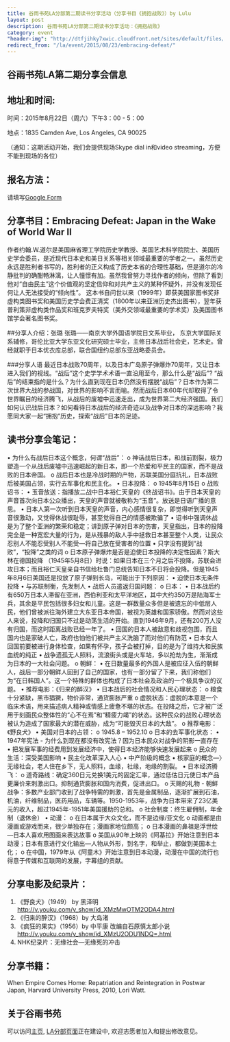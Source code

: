 ```yaml
---
title: 谷雨书苑LA分部第二期读书分享活动（分享书目《拥抱战败》）by Lulu
layout: post 
description: 谷雨书苑LA分部第二期读书分享活动：《拥抱战败》
category: event 
"header-img": "http://dtfjihky7xwic.cloudfront.net/sites/default/files/Activities/la-beauty-shot.jpg"
redirect_from: "/la/event/2015/08/23/embracing-defeat/"
---
```



## 谷雨书苑LA第二期分享会信息

## 地址和时间: 

时间：2015年8月22日（周六）下午3：00 - 5：00

地点：1835 Camden Ave, Los Angeles, CA 90025

（通知：这期活动开始，我们会提供现场Skype dial in和video streaming，方便不能到现场的各位）

## 报名方法：

请填写[Google Form](https://docs.google.com/forms/d/14suzNHWbPV_q1bsK_S8U6ugRTkmVgQF-W0EY8-2yW14/viewform)


## 分享书目：Embracing Defeat: Japan in the Wake of World War Ⅱ

作者约翰.W.道尔是美国麻省理工学院历史学教授、美国艺术科学院院士、美国历史学会委员，是近现代日本史和美日关系等相关领域最重要的学者之一。虽然历史永远是胜利者书写的，胜利者的正义构成了历史本省的合理性基础，但是道尔的冷静批判的确酣畅淋漓，让人憧憬有加。虽然我曾努力寻找作者的倾向，但除了看到他对“自由民主”这个价值观的坚定信仰和对共产主义的某种怀疑外，并没有发现任何让人无法接受的“倾向性”。
这本书自问世以来（1999年）即获美国家图书奖非虚构类图书奖和美国历史学会费正清奖（1800年以来亚洲历史杰出图书），翌年获普利策非虚构类作品奖和班克罗夫特奖（美外交领域最重要的学术奖）及美国图书馆学会著名图书奖。

##分享人介绍：张璐
张璐——南京大学外国语学院日文系毕业， 东京大学国际关系辅修，哥伦比亚大学东亚文化研究硕士毕业，主修日本战后社会史，艺术史。曾经就职于日本优衣库总部，联合国纽约总部东亚战略委员会。

###分享人语 
最近日本战败70周年，以及日本广岛原子弹爆炸70周年，又让日本进入我们的视线。“战后”这个史学学术术语一直沿用至今，那么什么是“战后”? “战后”的结束指的是什么？为什么直到现在日本仍然没有摆脱“战后”？日本作为第二次世界大战的参战国，对世界的影响不言而喻。然而战后日本60年代却取得了令世界瞩目的经济腾飞，从战后的废墟中迅速走出，成为世界第二大经济强国。我们如何认识战后日本？如何看待日本战后的经济奇迹以及战争对日本的深远影响？我愿同大家一起“拥抱”历史，探索“战后”日本的足迹。

## 读书分享会笔记：
•	为什么有战后日本这个概念，何谓“战后”：
o	神话战后日本，和战前割裂，极力塑造一个从战后废墟中迅速崛起的新日本，即一个热爱和平民主的国家，而不是战败的日本帝国。
o	战后日本也是冷战时期的产物，苏联美国分庭抗礼，日本战败后被美国占领，实行去军事化和民主化。
•	日本投降：
o	1945年8月15日
o	战败诏书：
•	玉音放送：指播放二战中日本裕仁天皇的《终战诏书》。由于日本天皇的声音首次向日本公众播出，天皇的声音就被敬称为“玉音”。放送是日语广播的意思。
•	日本人第一次听到日本天皇的声音，内心感情很复杂，即觉得听到天皇声音很激动，又觉得休战很耻辱，甚至觉得自己的情感被欺骗了
•	诏书中强调休战是为了整个亚洲的繁荣和稳定；讲到原子弹对日本的伤害，天皇指出，日本的投降完全是一种宽宏大量的行为，是从残暴的敌人手中拯救日本甚至整个人类，让民众忍别人不能忍受别人不能受—将自己放在受害者的位置
•	只字没有提到“战败”，“投降”之类的词
o	日本原子弹爆炸是否是迫使日本投降的决定性因素？斯大林在德国投降 （1945年5月8日）时说：如果日本在三个月之后不投降，苏联会进攻日本；而且裕仁天皇亲自书信给杜鲁门总统告知日本不日将会投降。但是1945年8月6日美国还是投放了原子弹到长岛，可能出于下列原因：
•	迫使日本无条件投降
•	与苏联制衡，先发制人
•	战后人员遣返归国问题：
o	日本：
•	日本战后约有650万日本人滞留在亚洲，西伯利亚和太平洋地区，其中大约350万是陆海军士兵，其余是平民包括很多妇女和儿童。这是一群数量众多但是被遗忘的中低层人民，他们曾被派往海外建立大东亚日本帝国，被视为英雄和国家骄傲。然而对这些人来说，投降和归国只不过是动荡生活的开始。直到1946年9月，还有200万人没有归国，而这时距离战败已经一年了。
•	 回国的日本人被敌意和歧视包围，而且国内也是家破人亡，政府也怕他们被共产主义洗脑了而对他们有防范
•	日本女人回国前要被进行身体检查，如果有怀孕，孩子会被打掉，目的是为了维持大和民族血统的纯正
•	战争遗孤无人照料，流浪街头或是火车站，多以抢劫为生，渐渐成为日本的一大社会问题。
o	朝鲜：
•	在日数量最多的外国人是被应征入伍的朝鲜人，战后一部分朝鲜人回到了自己的国家，也有一部分留了下来，我们称他们为“在日韩国人”。这一个特殊的群体也构成了日本社会及政治的一个极具争议的议题。
•	推荐电影：《归来的醉汉》
•	日本战后的社会情况和人民心理状态：
o	粮食十分紧缺，黑市猖獗，物价非常，通货膨胀严重
o	 虚脱状态：虚脱的本意是一个临床术语，用来描述病人精神或情感上疲惫不堪的状态。在投降之后，它才被广泛用于刻画民众整体性的“心不在焉”和“精疲力竭”的状态。这种民众的战败心理状态被认为造成了国家最大的潜在威胁，成为“可能毁灭日本的大敌”。
o	推荐电影：《野良犬》
•	美国对日本的占领：
o	1945.8 – 1952.10
o	日本的去军事化状态：
•	1947年宪法 - 为什么到现在都没有改宪法？因为日本民众对战争的阴影一直存在
•	把发展军事的经费用到发展经济中，使得日本经济能够快速发展起来
o	民众的生活：深受美国影响
•	民主化改革深入人心
•	中产阶级的概念
•	核家庭的概念—〉无缘社会，老人住在乡下，无人照料，血缘，社缘，地缘的割裂。
•	日本经济腾飞：
o	道奇路线：确定360日元兑换1美元的固定汇率，通过低估日元使日本产品更廉价来刺激出口。抑制通货膨胀和国内消费，促进出口。
o	天赐的礼物 - 朝鲜战争：多数产业部门收到了战争特需的刺激，首先是金属制品，逐渐扩展到石油，机油，纤维制品，医药用品，车辆等。1950-1953年，战争为日本带来了23亿美元的收入，超过1945年-1951年美国援助的总和。
o	 社会制度：终生雇佣制，年金制（退休金）
•	动漫：
o	在日本属于大众文化，而不是边缘/亚文化
o	动画都是由漫画或游戏而来，很少单独存在；漫画家地位颇高；
o	日本漫画的鼻祖是浮世绘—日本人喜欢用图画来表达故事
o	美国从90年上映的《阿基拉》开始注意到日本动漫；日本有意进行文化输出—人物从外形，到名字，和举止，都做到美国本土化；
o	在中国，1979年从《阿童木》开始注意到日本动漫，动漫在中国的流行也得意于传媒和互联网的发展，字幕组的贡献。 

## 分享电影及纪录片：
1. 《野良犬》（1949） by 黑泽明
http://v.youku.com/v_show/id_XMzMwOTM2ODA4.html 
2. 《归来的醉汉》（1968）by 大岛渚
3. 《疯狂的果实》（1956）by 中平康 改编自石原慎太郎小说
http://v.youku.com/v_show/id_XMzU2ODU1NDQ=.html 
4. NHK纪录片：无缘社会—无缘死的冲击

## 分享书籍：
When Empire Comes Home: Repatriation and Reintegration in Postwar Japan, Harvard University Press, 2010, Lori Watt. 


## 关于谷雨书苑

可以访问[主页](http://www.valleyrain.org), [LA分部页面](http://www.valleyrain.org/la)正在建设中, 欢迎志愿者加入和提出修改意见。

